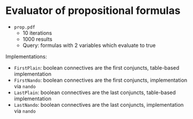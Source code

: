 # Evaluator of propositional formulas

* `prop.pdf`
  * 10 iterations
  * 1000 results
  * Query: formulas with 2 variables which evaluate to true

Implementations:

* `FirstPlain`: boolean connectives are the first conjuncts, table-based implementation
* `FirstNando`: boolean connectives are the first conjuncts, implementation via `nando`
* `LastPlain`: boolean connectives are the last conjuncts, table-based implementation
* `LastNando`: boolean connectives are the last conjuncts, implementation via `nando`
